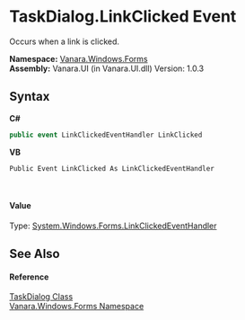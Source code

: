 # TaskDialog.LinkClicked Event
 

Occurs when a link is clicked.

**Namespace:**&nbsp;<a href="c580cf52-4028-70db-28d0-f9b1abc03861">Vanara.Windows.Forms</a><br />**Assembly:**&nbsp;Vanara.UI (in Vanara.UI.dll) Version: 1.0.3

## Syntax

**C#**<br />
``` C#
public event LinkClickedEventHandler LinkClicked
```

**VB**<br />
``` VB
Public Event LinkClicked As LinkClickedEventHandler
```

<br />

#### Value
Type: <a href="http://msdn2.microsoft.com/en-us/library/53f9wdff" target="_blank">System.Windows.Forms.LinkClickedEventHandler</a>

## See Also


#### Reference
<a href="0e4976bb-9701-b107-c589-9d00dabbbae0">TaskDialog Class</a><br /><a href="c580cf52-4028-70db-28d0-f9b1abc03861">Vanara.Windows.Forms Namespace</a><br />